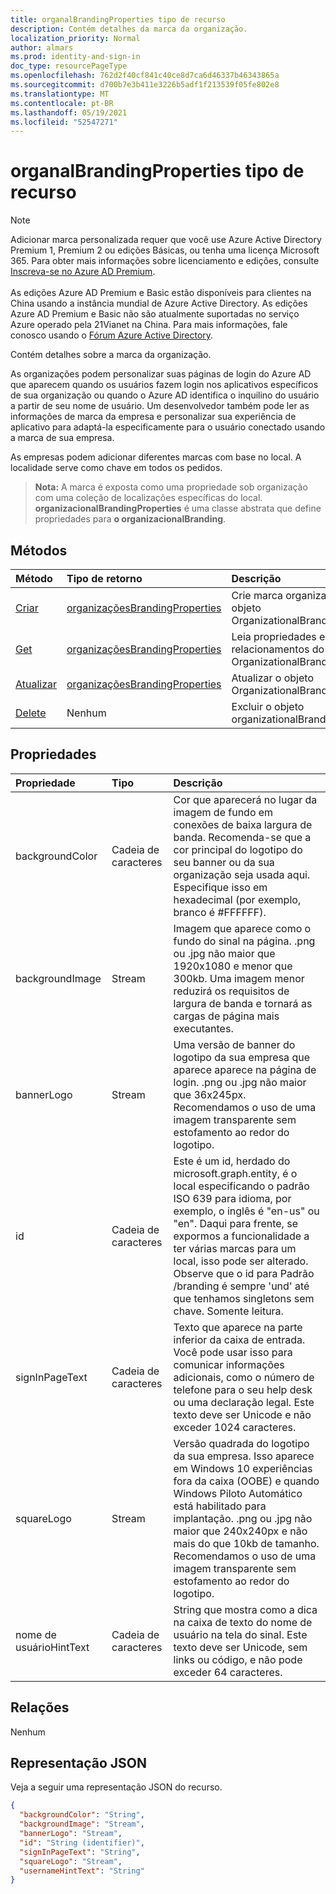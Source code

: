 ```yaml
---
title: organalBrandingProperties tipo de recurso
description: Contém detalhes da marca da organização.
localization_priority: Normal
author: almars
ms.prod: identity-and-sign-in
doc_type: resourcePageType
ms.openlocfilehash: 762d2f40cf841c40ce8d7ca6d46337b46343865a
ms.sourcegitcommit: d700b7e3b411e3226b5adf1f213539f05fe802e8
ms.translationtype: MT
ms.contentlocale: pt-BR
ms.lasthandoff: 05/19/2021
ms.locfileid: "52547271"
---
```

# <a name="organizationalbrandingproperties-resource-type"></a>organalBrandingProperties tipo de recurso

>[!NOTE]
>Adicionar marca personalizada requer que você use Azure Active Directory Premium 1, Premium 2 ou edições Básicas, ou tenha uma licença Microsoft 365. Para obter mais informações sobre licenciamento e edições, consulte [Inscreva-se no Azure AD Premium](/azure/active-directory/fundamentals/active-directory-get-started-premium).<br><br>As edições Azure AD Premium e Basic estão disponíveis para clientes na China usando a instância mundial de Azure Active Directory. As edições Azure AD Premium e Basic não são atualmente suportadas no serviço Azure operado pela 21Vianet na China. Para mais informações, fale conosco usando o [Fórum Azure Active Directory](https://feedback.azure.com/forums/169401-azure-active-directory/).

Contém detalhes sobre a marca da organização.

As organizações podem personalizar suas páginas de login do Azure AD que aparecem quando os usuários fazem login nos aplicativos específicos de sua organização ou quando o Azure AD identifica o inquilino do usuário a partir de seu nome de usuário. Um desenvolvedor também pode ler as informações de marca da empresa e personalizar sua experiência de aplicativo para adaptá-la especificamente para o usuário conectado usando a marca de sua empresa.

As empresas podem adicionar diferentes marcas com base no local. A localidade serve como chave em todos os pedidos.

>**Nota:** A marca é exposta como uma propriedade sob organização com uma coleção de localizações específicas do local. **organizacionalBrandingProperties** é uma classe abstrata que define propriedades para **o organizacionalBranding**.

## <a name="methods"></a>Métodos

| Método       | Tipo de retorno | Descrição |
|:-------------|:------------|:------------|
| [Criar](../api/organizationalbrandingproperties-create.md) | [organizaçõesBrandingProperties](organizationalbrandingproperties.md) | Crie marca organizacional com o objeto OrganizationalBrandingProperties. |
| [Get](../api/organizationalbrandingproperties-get.md) | [organizaçõesBrandingProperties](organizationalbrandingproperties.md) | Leia propriedades e relacionamentos do objeto OrganizationalBrandingProperties. |
| [Atualizar](../api/organizationalbrandingproperties-update.md) | [organizaçõesBrandingProperties](organizationalbrandingproperties.md) | Atualizar o objeto OrganizationalBrandingProperties. |
| [Delete](../api/organizationalbrandingproperties-delete.md) | Nenhum | Excluir o objeto organizationalBrandingProperties. |

## <a name="properties"></a>Propriedades

| Propriedade     | Tipo        | Descrição |
|:-------------|:------------|:------------|
|backgroundColor|Cadeia de caracteres| Cor que aparecerá no lugar da imagem de fundo em conexões de baixa largura de banda. Recomenda-se que a cor principal do logotipo do seu banner ou da sua organização seja usada aqui. Especifique isso em hexadecimal (por exemplo, branco é #FFFFFF). |
|backgroundImage|Stream| Imagem que aparece como o fundo do sinal na página. .png ou .jpg não maior que 1920x1080 e menor que 300kb. Uma imagem menor reduzirá os requisitos de largura de banda e tornará as cargas de página mais executantes. |
|bannerLogo|Stream| Uma versão de banner do logotipo da sua empresa que aparece aparece na página de login. .png ou .jpg não maior que 36x245px. Recomendamos o uso de uma imagem transparente sem estofamento ao redor do logotipo. |
|id|Cadeia de caracteres| Este é um id, herdado do microsoft.graph.entity, é o local especificando o padrão ISO 639 para idioma, por exemplo, o inglês é "en-us" ou "en". Daqui para frente, se expormos a funcionalidade a ter várias marcas para um local, isso pode ser alterado. Observe que o id para Padrão /branding é sempre 'und' até que tenhamos singletons sem chave. Somente leitura. |
|signInPageText|Cadeia de caracteres| Texto que aparece na parte inferior da caixa de entrada. Você pode usar isso para comunicar informações adicionais, como o número de telefone para o seu help desk ou uma declaração legal. Este texto deve ser Unicode e não exceder 1024 caracteres. |
|squareLogo|Stream| Versão quadrada do logotipo da sua empresa. Isso aparece em Windows 10 experiências fora da caixa (OOBE) e quando Windows Piloto Automático está habilitado para implantação. .png ou .jpg não maior que 240x240px e não mais do que 10kb de tamanho. Recomendamos o uso de uma imagem transparente sem estofamento ao redor do logotipo. |
|nome de usuárioHintText|Cadeia de caracteres| String que mostra como a dica na caixa de texto do nome de usuário na tela do sinal. Este texto deve ser Unicode, sem links ou código, e não pode exceder 64 caracteres. |

## <a name="relationships"></a>Relações

Nenhum

## <a name="json-representation"></a>Representação JSON

Veja a seguir uma representação JSON do recurso.

<!-- {
  "blockType": "resource",
  "optionalProperties": [

  ],
  "@odata.type": "microsoft.graph.organizationalBrandingProperties",
  "keyProperty": "id"
}-->

```json
{
  "backgroundColor": "String",
  "backgroundImage": "Stream",
  "bannerLogo": "Stream",
  "id": "String (identifier)",
  "signInPageText": "String",
  "squareLogo": "Stream",
  "usernameHintText": "String"
}
```

<!-- uuid: 16cd6b66-4b1a-43a1-adaf-3a886856ed98
2019-02-04 14:57:30 UTC -->
<!-- {
  "type": "#page.annotation",
  "description": "organizationalBrandingProperties resource",
  "keywords": "",
  "section": "documentation",
  "tocPath": ""
}-->
